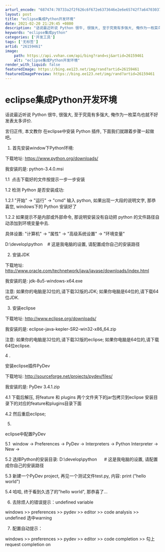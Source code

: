 ```yaml
---
arturl_encode: "687474:70733a2f2f626c6f672e6373646e2e6e65742f7a6470303732:2f61727469636c652f64657461696c732f3236313539343631"
layout: post
title: "eclipse集成Python开发环境"
date: 2021-02-20 21:29:45 +0800
description: "话说最近听说 Python 很牛, 很强大, 至于究竟有多强大, 俺作为一枚菜鸟也就不好发表太多评价"
keywords: "eclipse集成python"
categories: ['开发工具']
tags: ['无标签']
artid: "26159461"
image:
    path: https://api.vvhan.com/api/bing?rand=sj&artid=26159461
    alt: "eclipse集成Python开发环境"
render_with_liquid: false
featuredImage: https://bing.ee123.net/img/rand?artid=26159461
featuredImagePreview: https://bing.ee123.net/img/rand?artid=26159461
---
```


# eclipse集成Python开发环境

话说最近听说 Python 很牛, 很强大, 至于究竟有多强大, 俺作为一枚菜鸟也就不好发表太多评价.

言归正传, 本文教你
在eclipse中安装 Python 插件, 下面我们就跟着步骤一起做吧。

1. 首先安装window下Python环境:

下载地址:
<https://www.python.org/downloads/>

我安装的是: python-3.4.0.msi

1.1  点击下载好的文件按提示一步一步安装

1.2 检测 Python 是否安装成功:

1.2.1 "开始" -> "运行" -> "cmd" 输入 python, 如果出现一大段的说明文字, 那恭喜您, windows下的 Python 安装好了

1.2.2 如果提示不是内部或外部命令, 那说明安装没有自动把 python 的文件路径自动添加到环境变量中去.

具体设置: "计算机" -> "属性" -> "高级系统设置" -> "环境变量"

D:\develop\python    # 这是我电脑的设置, 请配置成你自己的安装路径

2. 安装JDK

下载地址:
<http://www.oracle.com/technetwork/java/javase/downloads/index.html>

我安装的是: jdk-8u5-windows-x64.exe

注意: 如果你的电脑是32位的,请下载32版的JDK; 如果你电脑是64位的,请下载64位JDK.

3. 安装eclipse

下载地址:
<http://www.eclipse.org/downloads/>

我安装的是: eclipse-java-kepler-SR2-win32-x86\_64.zip

注意: 如果你的电脑是32位的,请下载32版的eclipse; 如果你电脑是64位的,请下载64位eclipse.

  

4
.

安装eclipse插件PyDev
  


下载地址:
<http://sourceforge.net/projects/pydev/files/>

我安装的是: PyDev 3.4.1.zip

4.1 下载后解压, 将feature 和 plugins 两个文件夹下的jar包拷贝到eclipse 安装目录下的对应的feature和plugins目录下面

4.2 然后重启eclipse;

  

5.


eclipse中配置PyDev
  


5.1  window -> Preferences -> PyDev -> Interpreters -> Python Interpreter -> New ->

5.2 选择Python的安装目录: D:\develop\python      #
这是我电脑的设置, 请配置成你自己的安装路径

5.3 新建一个PyDev project, 再见一个测试文件test.py, 内容: print ("hello world")

5.4 哈哈, 终于看到久违了的"hello world", 那恭喜了...

6. 去除烦人的错误提示：undefined variable

windows >> preferences >> pydev >> editor >> code analysis >> undefined 选中warning

7. 配置自动提示：

windows >> preferences >> pydev >> editor >> code completion >> 勾上request completion on